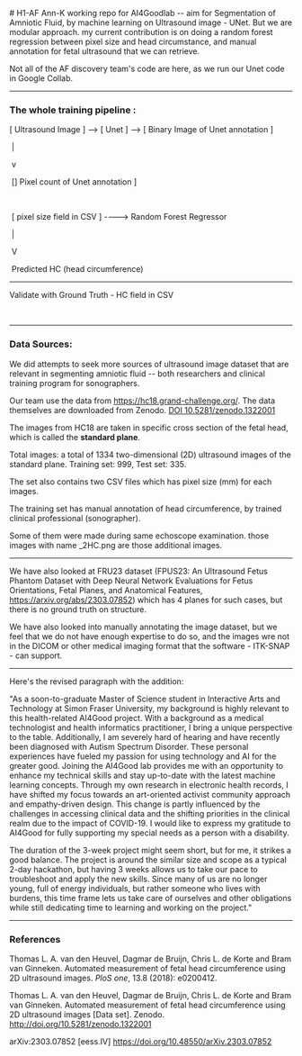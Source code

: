 #   H 1 - A F 
 
 
 
Ann-K working repo for AI4Goodlab -- aim for Segmentation of Amniotic Fluid, by machine learning on Ultrasound image - UNet. But we are modular approach. my current contribution is on doing a random forest regression between pixel size and head circumstance, and manual annotation for fetal ultrasound that we can retrieve.

Not all of the AF discovery team's code are here, as we run our Unet code in Google Collab.

-----

### The whole training pipeline :

 [ Ultrasound Image ]  --> [    Unet   ] -->  [ Binary Image of Unet annotation ]   

​                                                                                          |

​											  v

​									 [] Pixel count 	of Unet annotation ]									

​		

​       [ pixel size field in CSV  ]  ---->             Random Forest Regressor

​                                                                                          |

​											  V

​									Predicted HC (head circumference)

---------------------------------------------------------------------

Validate with Ground Truth - HC field in CSV

​     



-----

### Data Sources:

We did attempts to seek more sources of ultrasound image dataset that are relevant in segmenting amniotic fluid -- both researchers and clinical training program for sonographers.

Our team use the data from https://hc18.grand-challenge.org/.  The data themselves are downloaded from Zenodo.  [DOI 10.5281/zenodo.1322001](https://doi.org/10.5281/zenodo.1322000) 

The images from HC18 are taken in specific cross section of the fetal head, which is called the **standard plane**. 

Total images:  a total of 1334 two-dimensional (2D) ultrasound images of the standard plane.  Training set: 999, Test set: 335.

The set also contains two CSV files which has pixel size (mm) for each images.

The training set has manual annotation of head circumference, by trained clinical professional (sonographer).

Some of them were made during same echoscope examination. those images with name _2HC.png are those additional images.

------------

We have also looked at FRU23 dataset (FPUS23: An Ultrasound Fetus Phantom Dataset with Deep Neural Network Evaluations for Fetus Orientations, Fetal Planes, and Anatomical Features, https://arxiv.org/abs/2303.07852) which has 4 planes for such cases, but there is no ground truth on structure.

We have also looked into manually annotating the image dataset, but we feel that we do not have enough expertise to do so, and the images wre not in the DICOM or other medical imaging format that the software - ITK-SNAP - can support.

----

Here's the revised paragraph with the addition:

"As a soon-to-graduate Master of Science student in Interactive Arts and Technology at Simon Fraser University, my background is highly relevant to this health-related AI4Good project. With a background as a medical technologist and health informatics practitioner, I bring a unique perspective to the table. Additionally, I am severely hard of hearing and have recently been diagnosed with Autism Spectrum Disorder. These personal experiences have fueled my passion for using technology and AI for the greater good. Joining the AI4Good lab provides me with an opportunity to enhance my technical skills and stay up-to-date with the latest machine learning concepts. Through my own research in electronic health records, I have shifted my focus towards an art-oriented activist community approach and empathy-driven design. This change is partly influenced by the challenges in accessing clinical data and the shifting priorities in the clinical realm due to the impact of COVID-19. I would like to express my gratitude to AI4Good for fully supporting my special needs as a person with a disability.

The duration of the 3-week project might seem short, but for me, it strikes a good balance. The project is around the similar size and scope as a typical 2-day hackathon, but having 3 weeks allows us to take our pace to troubleshoot and apply the new skills. Since many of us are no longer young, full of energy individuals, but rather someone who lives with burdens, this time frame lets us take care of ourselves and other obligations while still dedicating time to learning and working on the project."

-----------------

### References

Thomas L. A. van den Heuvel, Dagmar de Bruijn, Chris L. de Korte and Bram van Ginneken. Automated measurement of fetal head circumference using 2D ultrasound images. *PloS one*, 13.8 (2018): e0200412.

Thomas L. A. van den Heuvel, Dagmar de Bruijn, Chris L. de Korte and Bram van Ginneken. Automated measurement of fetal head circumference using 2D ultrasound images [Data set]. Zenodo. <http://doi.org/10.5281/zenodo.1322001>

arXiv:2303.07852 [eess.IV]  https://doi.org/10.48550/arXiv.2303.07852